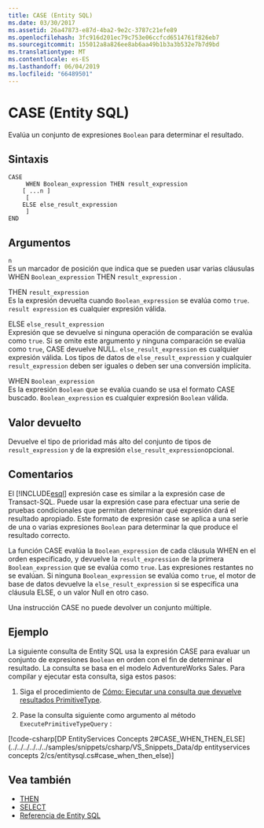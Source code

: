 ```yaml
---
title: CASE (Entity SQL)
ms.date: 03/30/2017
ms.assetid: 26a47873-e87d-4ba2-9e2c-3787c21efe89
ms.openlocfilehash: 3fc916d201ec79c753e06ccfcd6514761f826eb7
ms.sourcegitcommit: 155012a8a826ee8ab6aa49b1b3a3b532e7b7d9bd
ms.translationtype: MT
ms.contentlocale: es-ES
ms.lasthandoff: 06/04/2019
ms.locfileid: "66489501"
---
```

# <a name="case-entity-sql"></a>CASE (Entity SQL)
Evalúa un conjunto de expresiones `Boolean` para determinar el resultado.  
  
## <a name="syntax"></a>Sintaxis  
  
```  
CASE  
     WHEN Boolean_expression THEN result_expression   
    [ ...n ]   
     [   
    ELSE else_result_expression   
     ]   
END  
```  
  
## <a name="arguments"></a>Argumentos  
 `n`  
 Es un marcador de posición que indica que se pueden usar varias cláusulas WHEN `Boolean_expression` THEN `result_expression` .  
  
 THEN `result_expression`  
 Es la expresión devuelta cuando `Boolean_expression` se evalúa como `true`. `result expression` es cualquier expresión válida.  
  
 ELSE `else_result_expression`  
 Expresión que se devuelve si ninguna operación de comparación se evalúa como `true`. Si se omite este argumento y ninguna comparación se evalúa como `true`, CASE devuelve NULL. `else_result_expression` es cualquier expresión válida. Los tipos de datos de `else_result_expression` y cualquier `result_expression` deben ser iguales o deben ser una conversión implícita.  
  
 WHEN `Boolean_expression`  
 Es la expresión `Boolean` que se evalúa cuando se usa el formato CASE buscado. `Boolean_expression` es cualquier expresión `Boolean` válida.  
  
## <a name="return-value"></a>Valor devuelto  
 Devuelve el tipo de prioridad más alto del conjunto de tipos de `result_expression` y de la expresión `else_result_expression`opcional.  
  
## <a name="remarks"></a>Comentarios  
 El [!INCLUDE[esql](../../../../../../includes/esql-md.md)] expresión case es similar a la expresión case de Transact-SQL. Puede usar la expresión case para efectuar una serie de pruebas condicionales que permitan determinar qué expresión dará el resultado apropiado. Este formato de expresión case se aplica a una serie de una o varias expresiones `Boolean` para determinar la que produce el resultado correcto.  
  
 La función CASE evalúa la `Boolean_expression` de cada cláusula WHEN en el orden especificado, y devuelve la `result_expression` de la primera `Boolean_expression` que se evalúa como `true`. Las expresiones restantes no se evalúan. Si ninguna `Boolean_expression` se evalúa como `true`, el motor de base de datos devuelve la `else_result_expression` si se especifica una cláusula ELSE, o un valor Null en otro caso.  
  
 Una instrucción CASE no puede devolver un conjunto múltiple.  
  
## <a name="example"></a>Ejemplo  
 La siguiente consulta de Entity SQL usa la expresión CASE para evaluar un conjunto de expresiones `Boolean` en orden con el fin de determinar el resultado. La consulta se basa en el modelo AdventureWorks Sales. Para compilar y ejecutar esta consulta, siga estos pasos:  
  
1. Siga el procedimiento de [Cómo: Ejecutar una consulta que devuelve resultados PrimitiveType](../../../../../../docs/framework/data/adonet/ef/how-to-execute-a-query-that-returns-primitivetype-results.md).  
  
2. Pase la consulta siguiente como argumento al método `ExecutePrimitiveTypeQuery` :  
  
 [!code-csharp[DP EntityServices Concepts 2#CASE_WHEN_THEN_ELSE](../../../../../../samples/snippets/csharp/VS_Snippets_Data/dp entityservices concepts 2/cs/entitysql.cs#case_when_then_else)]  
  
## <a name="see-also"></a>Vea también

- [THEN](../../../../../../docs/framework/data/adonet/ef/language-reference/then-entity-sql.md)
- [SELECT](../../../../../../docs/framework/data/adonet/ef/language-reference/select-entity-sql.md)
- [Referencia de Entity SQL](../../../../../../docs/framework/data/adonet/ef/language-reference/entity-sql-reference.md)
